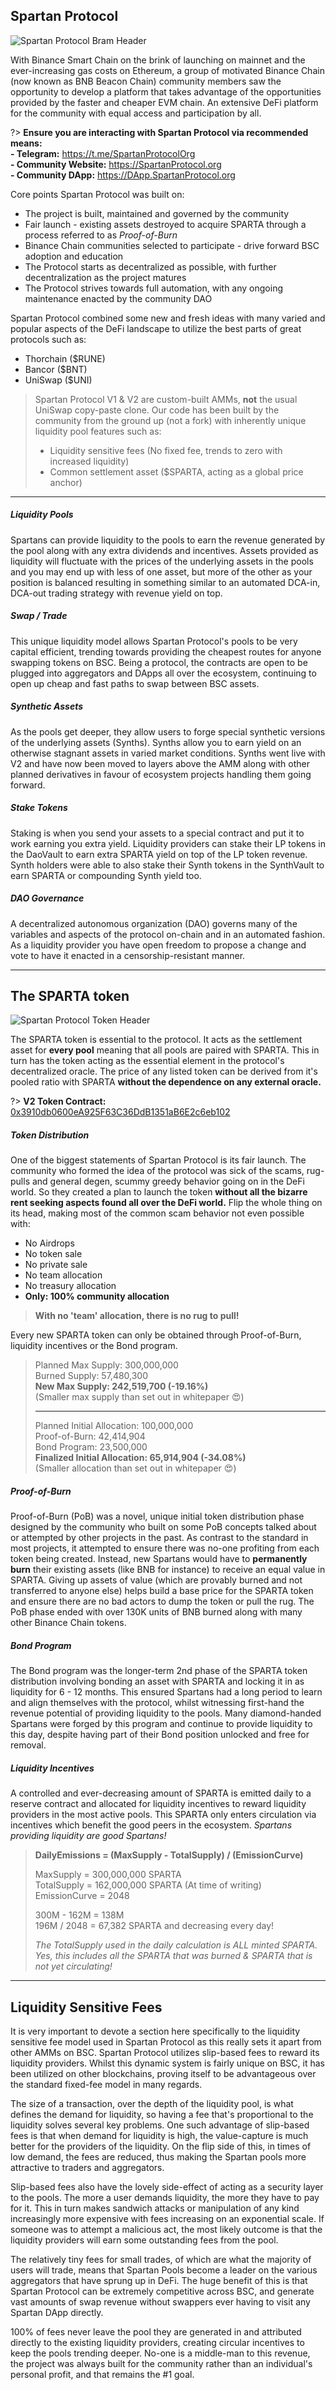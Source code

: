 ## Spartan Protocol

![Spartan Protocol Bram Header](/_media/BramHeader.png)

With Binance Smart Chain on the brink of launching on mainnet and the ever-increasing gas costs on Ethereum, a group of motivated Binance Chain (now known as BNB Beacon Chain) community members saw the opportunity to develop a platform that takes advantage of the opportunities provided by the faster and cheaper EVM chain. An extensive DeFi platform for the community with equal access and participation by all.

?> **Ensure you are interacting with Spartan Protocol via recommended means:**  
**- Telegram:** https://t.me/SpartanProtocolOrg  
**- Community Website:** https://SpartanProtocol.org  
**- Community DApp:** https://DApp.SpartanProtocol.org  

Core points Spartan Protocol was built on:

- The project is built, maintained and governed by the community
- Fair launch - existing assets destroyed to acquire SPARTA through a process referred to as _Proof-of-Burn_
- Binance Chain communities selected to participate - drive forward BSC adoption and education
- The Protocol starts as decentralized as possible, with further decentralization as the project matures
- The Protocol strives towards full automation, with any ongoing maintenance enacted by the community DAO

Spartan Protocol combined some new and fresh ideas with many varied and popular aspects of the DeFi landscape to utilize the best parts of great protocols such as:

- Thorchain ($RUNE)
- Bancor ($BNT)
- UniSwap ($UNI)

> Spartan Protocol V1 & V2 are custom-built AMMs, **not** the usual UniSwap copy-paste clone. Our code has been built by the community from the ground up (not a fork) with inherently unique liquidity pool features such as:
>
> - Liquidity sensitive fees (No fixed fee, trends to zero with increased liquidity)
> - Common settlement asset ($SPARTA, acting as a global price anchor)

---

##### Liquidity Pools

Spartans can provide liquidity to the pools to earn the revenue generated by the pool along with any extra dividends and incentives. Assets provided as liquidity will fluctuate with the prices of the underlying assets in the pools and you may end up with less of one asset, but more of the other as your position is balanced resulting in something similar to an automated DCA-in, DCA-out trading strategy with revenue yield on top.

##### Swap / Trade

This unique liquidity model allows Spartan Protocol's pools to be very capital efficient, trending towards providing the cheapest routes for anyone swapping tokens on BSC. Being a protocol, the contracts are open to be plugged into aggregators and DApps all over the ecosystem, continuing to open up cheap and fast paths to swap between BSC assets.

##### Synthetic Assets

As the pools get deeper, they allow users to forge special synthetic versions of the underlying assets (Synths). Synths allow you to earn yield on an otherwise stagnant assets in varied market conditions. Synths went live with V2 and have now been moved to layers above the AMM along with other planned derivatives in favour of ecosystem projects handling them going forward. 

##### Stake Tokens

Staking is when you send your assets to a special contract and put it to work earning you extra yield. Liquidity providers can stake their LP tokens in the DaoVault to earn extra SPARTA yield on top of the LP token revenue. Synth holders were able to also stake their Synth tokens in the SynthVault to earn SPARTA or compounding Synth yield too.

##### DAO Governance

A decentralized autonomous organization (DAO) governs many of the variables and aspects of the protocol on-chain and in an automated fashion. As a liquidity provider you have open freedom to propose a change and vote to have it enacted in a censorship-resistant manner.

---

## The SPARTA token

![Spartan Protocol Token Header](/_media/TokenHeader.png)

The SPARTA token is essential to the protocol. It acts as the settlement asset for **every pool** meaning that all pools are paired with SPARTA. This in turn has the token acting as the essential element in the protocol's decentralized oracle. The price of any listed token can be derived from it's pooled ratio with SPARTA **without the dependence on any external oracle.**

?> **V2 Token Contract:** [0x3910db0600eA925F63C36DdB1351aB6E2c6eb102](https://bscscan.com/address/0x3910db0600eA925F63C36DdB1351aB6E2c6eb102)

##### Token Distribution

One of the biggest statements of Spartan Protocol is its fair launch. The community who formed the idea of the protocol was sick of the scams, rug-pulls and general degen, scummy greedy behavior going on in the DeFi world. So they created a plan to launch the token **without all the bizarre rent seeking aspects found all over the DeFi world.** Flip the whole thing on its head, making most of the common scam behavior not even possible with:

- No Airdrops
- No token sale
- No private sale
- No team allocation
- No treasury allocation
- **Only: 100% community allocation**

> **With no 'team' allocation, there is no rug to pull!**

Every new SPARTA token can only be obtained through Proof-of-Burn, liquidity incentives or the Bond program.

> Planned Max Supply: 300,000,000  
> Burned Supply: 57,480,300  
> **New Max Supply: 242,519,700 (-19.16%)**  
> (Smaller max supply than set out in whitepaper 😍)
>
> ---
>
> Planned Initial Allocation: 100,000,000  
> Proof-of-Burn: 42,414,904  
> Bond Program: 23,500,000  
> **Finalized Initial Allocation: 65,914,904 (-34.08%)**  
> (Smaller allocation than set out in whitepaper 😍)

##### Proof-of-Burn

Proof-of-Burn (PoB) was a novel, unique initial token distribution phase designed by the community who built on some PoB concepts talked about or attempted by other projects in the past. As contrast to the standard in most projects, it attempted to ensure there was no-one profiting from each token being created. Instead, new Spartans would have to **permanently burn** their existing assets (like BNB for instance) to receive an equal value in SPARTA. Giving up assets of value (which are provably burned and not transferred to anyone else) helps build a base price for the SPARTA token and ensure there are no bad actors to dump the token or pull the rug. The PoB phase ended with over 130K units of BNB burned along with many other Binance Chain tokens.

##### Bond Program

The Bond program was the longer-term 2nd phase of the SPARTA token distribution involving bonding an asset with SPARTA and locking it in as liquidity for 6 - 12 months. This ensured Spartans had a long period to learn and align themselves with the protocol, whilst witnessing first-hand the revenue potential of providing liquidity to the pools. Many diamond-handed Spartans were forged by this program and continue to provide liquidity to this day, despite having part of their Bond position unlocked and free for removal.

##### Liquidity Incentives

A controlled and ever-decreasing amount of SPARTA is emitted daily to a reserve contract and allocated for liquidity incentives to reward liquidity providers in the most active pools. This SPARTA only enters circulation via incentives which benefit the good peers in the ecosystem. *Spartans providing liquidity are good Spartans!*

> **DailyEmissions = (MaxSupply - TotalSupply) / (EmissionCurve)**
>
> MaxSupply = 300,000,000 SPARTA  
> TotalSupply = 162,000,000 SPARTA (At time of writing)  
> EmissionCurve = 2048
>
> 300M - 162M = 138M  
> 196M / 2048 = 67,382 SPARTA and decreasing every day!
>
> *The TotalSupply used in the daily calculation is ALL minted SPARTA.*   
> *Yes, this includes all the SPARTA that was burned & SPARTA that is not yet circulating!*

---

## Liquidity Sensitive Fees

It is very important to devote a section here specifically to the liquidity sensitive fee model used in Spartan Protocol as this really sets it apart from other AMMs on BSC. Spartan Protocol utilizes slip-based fees to reward its liquidity providers. Whilst this dynamic system is fairly unique on BSC, it has been utilized on other blockchains, proving itself to be advantageous over the standard fixed-fee model in many regards.

The size of a transaction, over the depth of the liquidity pool, is what defines the demand for liquidity, so having a fee that's proportional to the liquidity solves several key problems. One such advantage of slip-based fees is that when demand for liquidity is high, the value-capture is much better for the providers of the liquidity. On the flip side of this, in times of low demand, the fees are reduced, thus making the Spartan pools more attractive to traders and aggregators.

Slip-based fees also have the lovely side-effect of acting as a security layer to the pools. The more a user demands liquidity, the more they have to pay for it. This in turn makes sandwich attacks or manipulation of any kind increasingly more expensive with fees increasing on an exponential scale. If someone was to attempt a malicious act, the most likely outcome is that the liquidity providers will earn some outstanding fees from the pool.

The relatively tiny fees for small trades, of which are what the majority of users will trade, means that Spartan Pools become a leader on the various aggregators that have sprung up in DeFi. The huge benefit of this is that Spartan Protocol can be extremely competitive across BSC, and generate vast amounts of swap revenue without swappers ever having to visit any Spartan DApp directly.

100% of fees never leave the pool they are generated in and attributed directly to the existing liquidity providers, creating circular incentives to keep the pools trending deeper. No-one is a middle-man to this revenue, the project was always built for the community rather than an individual's personal profit, and that remains the #1 goal.

